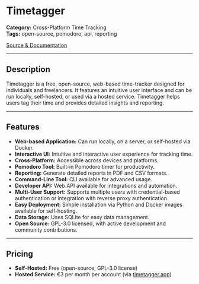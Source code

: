 # Timetagger

**Category:** Cross-Platform Time Tracking  
**Tags:** open-source, pomodoro, api, reporting

[Source & Documentation](https://github.com/almarklein/timetagger)

---

## Description
Timetagger is a free, open-source, web-based time-tracker designed for individuals and freelancers. It features an intuitive user interface and can be run locally, self-hosted, or used via a hosted service. Timetagger helps users tag their time and provides detailed insights and reporting.

---

## Features
- **Web-based Application:** Can run locally, on a server, or self-hosted via Docker.
- **Interactive UI:** Intuitive and interactive user experience for tracking time.
- **Cross-Platform:** Accessible across devices and platforms.
- **Pomodoro Tool:** Built-in Pomodoro timer for productivity.
- **Reporting:** Generate detailed reports in PDF and CSV formats.
- **Command-Line Tool:** CLI available for advanced usage.
- **Developer API:** Web API available for integrations and automation.
- **Multi-User Support:** Supports multiple users with credential-based authentication or integration with reverse proxy authentication.
- **Easy Deployment:** Simple installation via Python and Docker images available for self-hosting.
- **Data Storage:** Uses SQLite for easy data management.
- **Open Source:** GPL-3.0 licensed, with active development and community contributions.

---

## Pricing
- **Self-Hosted:** Free (open-source, GPL-3.0 license)
- **Hosted Service:** €3 per month per account (via [timetagger.app](https://timetagger.app))
